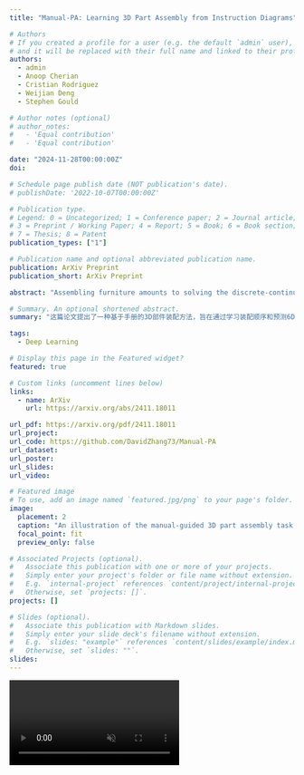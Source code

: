 ```yaml
---
title: "Manual-PA: Learning 3D Part Assembly from Instruction Diagrams"

# Authors
# If you created a profile for a user (e.g. the default `admin` user), write the username (folder name) here
# and it will be replaced with their full name and linked to their profile.
authors:
  - admin
  - Anoop Cherian
  - Cristian Rodriguez
  - Weijian Deng
  - Stephen Gould

# Author notes (optional)
# author_notes:
#   - 'Equal contribution'
#   - 'Equal contribution'

date: "2024-11-28T00:00:00Z"
doi:

# Schedule page publish date (NOT publication's date).
# publishDate: '2022-10-07T00:00:00Z'

# Publication type.
# Legend: 0 = Uncategorized; 1 = Conference paper; 2 = Journal article;
# 3 = Preprint / Working Paper; 4 = Report; 5 = Book; 6 = Book section;
# 7 = Thesis; 8 = Patent
publication_types: ["1"]

# Publication name and optional abbreviated publication name.
publication: ArXiv Preprint
publication_short: ArXiv Preprint

abstract: "Assembling furniture amounts to solving the discrete-continuous optimization task of selecting the furniture parts to assemble and estimating their connecting poses in a physically realistic manner. The problem is hampered by its combinatorially large yet sparse solution space thus making learning to assemble a challenging task for current machine learning models. In this paper, we attempt to solve this task by leveraging the assembly instructions provided in diagrammatic manuals that typically accompany the furniture parts. Our key insight is to use the cues in these diagrams to split the problem into discrete and continuous phases. Specifically, we present Manual-PA, a transformer-based instruction Manual-guided 3D Part Assembly framework that learns to semantically align 3D parts with their illustrations in the manuals using a contrastive learning backbone towards predicting the assembly order and infers the 6D pose of each part via relating it to the final furniture depicted in the manual. To validate the efficacy of our method, we conduct experiments on the benchmark PartNet dataset. Our results show that using the diagrams and the order of the parts lead to significant improvements in assembly performance against the state of the art. Further, Manual-PA demonstrates strong generalization to real-world IKEA furniture assembly on the IKEA-Manual dataset."

# Summary. An optional shortened abstract.
summary: "这篇论文提出了一种基于手册的3D部件装配方法，旨在通过学习装配顺序和预测6D位姿，自动化实现复杂家具的组装。本文利用对比学习和变换器架构，设计了Manual-PA框架，以手册中的步骤图为指导，进行部件的语义对齐和装配顺序推理，结合位置编码优化装配过程。实验表明，该方法在PartNet和IKEA-Manual数据集上显著提升了装配性能，尤其是在复杂结构和多部件任务上的鲁棒性和泛化能力。未来工作可进一步探索更灵活的检测机制、多视角处理，以及统一的类别无关模型。(ChatGPT4o)"

tags:
  - Deep Learning

# Display this page in the Featured widget?
featured: true

# Custom links (uncomment lines below)
links:
  - name: ArXiv
    url: https://arxiv.org/abs/2411.18011

url_pdf: https://arxiv.org/pdf/2411.18011
url_project:
url_code: https://github.com/DavidZhang73/Manual-PA
url_dataset:
url_poster:
url_slides:
url_video:

# Featured image
# To use, add an image named `featured.jpg/png` to your page's folder.
image:
  placement: 2
  caption: "An illustration of the manual-guided 3D part assembly task. Given (a) a diagrammatic manual book demonstrating the step-by-step assembly process and (b) a set of texture-less furniture parts, the goal is to (c) infer the order of parts for the assembly from the manual sequence and predict the 6DoF pose for each part such that the spatially transformed parts assembles the furniture described in the manual."
  focal_point: fit
  preview_only: false

# Associated Projects (optional).
#   Associate this publication with one or more of your projects.
#   Simply enter your project's folder or file name without extension.
#   E.g. `internal-project` references `content/project/internal-project/index.md`.
#   Otherwise, set `projects: []`.
projects: []

# Slides (optional).
#   Associate this publication with Markdown slides.
#   Simply enter your slide deck's filename without extension.
#   E.g. `slides: "example"` references `content/slides/example/index.md`.
#   Otherwise, set `slides: ""`.
slides:
---
```


<video controls muted loop autoplay>
  <source src="animation_composed_rotate.mp4" type="video/mp4">
</video>
